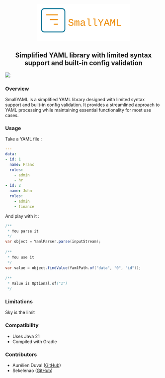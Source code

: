 
<p align="center">
  <img src="SmallYAML.svg" width="300" alt="logo">
</p>

<h2 align="center">
Simplified YAML library with limited syntax support and built-in config validation
</h2>

[![](http://www.wtfpl.net/wp-content/uploads/2012/12/wtfpl-badge-2.png)](http://www.wtfpl.net/)

### Overview

SmallYAML is a simplified YAML library designed with limited syntax support and built-in config validation. It provides a streamlined approach to YAML processing while maintaining essential functionality for most use cases.

### Usage

Take a YAML file :

```yaml
---
data:
- id: 1
  name: Franc
  roles:
    - admin
    - hr
- id: 2
  name: John
  roles:
    - admin
    - finance
```

And play with it :
```java
/**
 * You parse it
 */
var object = YamlParser.parse(inputStream);

/**
 * You use it
 */
var value = object.findValue(YamlPath.of("data", "0", "id"));

/**
 * Value is Optional.of("1")
 */
```

### Limitations

Sky is the limit

### Compatibility

- Uses Java 21
- Compiled with Gradle

### Contributors
- Aurélien Duval ([GitHub](https://github.com/AurelienDuval6))
- Sekelenao ([GitHub](https://github.com/Sekelenao))